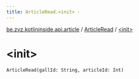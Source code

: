 ```yaml
---
title: ArticleRead.<init> - 
---
```


[be.zvz.kotlininside.api.article](../index.html) / [ArticleRead](index.html) / [&lt;init&gt;](./-init-.html)

# &lt;init&gt;

`ArticleRead(gallId: String, articleId: Int)`